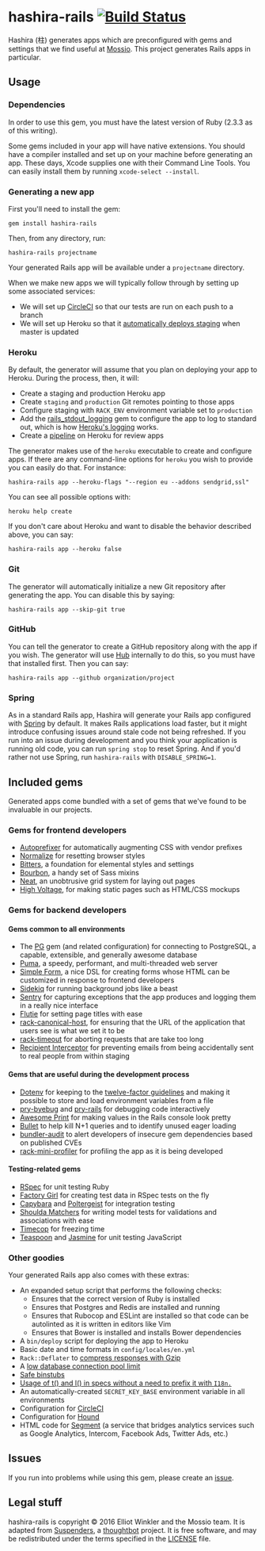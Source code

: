 # hashira-rails [![Build Status][]][Travis]

[Build Status]: https://secure.travis-ci.org/Mossio/hashira-rails.svg?branch=master
[Travis]: http://travis-ci.org/Mossio/hashira-rails

Hashira (柱) generates apps which are preconfigured with gems and settings that
we find useful at [Mossio]. This project generates Rails apps in particular.

[Mossio]: http://mossio.co

## Usage

### Dependencies

In order to use this gem, you must have the latest version of Ruby (2.3.3 as of
this writing).

Some gems included in your app will have native extensions. You should have a
compiler installed and set up on your machine before generating an app. These
days, Xcode supplies one with their Command Line Tools. You can easily install
them by running `xcode-select --install`.

### Generating a new app

First you'll need to install the gem:

    gem install hashira-rails

Then, from any directory, run:

    hashira-rails projectname

Your generated Rails app will be available under a `projectname` directory.

When we make new apps we will typically follow through by setting up some
associated services:

* We will set up [CircleCI] so that our tests are run on each push to a branch
* We will set up Heroku so that it [automatically deploys staging] when master
  is updated

[CircleCI]: https://circleci.com/
[automatically deploys staging]: https://devcenter.heroku.com/articles/github-integration#automatic-deploys

### Heroku

By default, the generator will assume that you plan on deploying your app to
Heroku. During the process, then, it will:

* Create a staging and production Heroku app
* Create `staging` and `production` Git remotes pointing to those apps
* Configure staging with `RACK_ENV` environment variable set to `production`
* Add the [rails_stdout_logging] gem to configure the app to log to standard
  out, which is how [Heroku's logging] works.
* Create a [pipeline] on Heroku for review apps

[rails_stdout_logging]: https://github.com/heroku/rails_stdout_logging
[Heroku's logging]: https://devcenter.heroku.com/articles/logging#writing-to-your-log
[pipeline]: https://devcenter.heroku.com/articles/pipelines

The generator makes use of the `heroku` executable to create and configure apps.
If there are any command-line options for `heroku` you wish to provide you can
easily do that. For instance:

    hashira-rails app --heroku-flags "--region eu --addons sendgrid,ssl"

You can see all possible options with:

    heroku help create

If you don't care about Heroku and want to disable the behavior described above,
you can say:

    hashira-rails app --heroku false

### Git

The generator will automatically initialize a new Git repository after
generating the app. You can disable this by saying:

    hashira-rails app --skip-git true

### GitHub

You can tell the generator to create a GitHub repository along with the app if
you wish. The generator will use [Hub] internally to do this, so you must have
that installed first. Then you can say:

    hashira-rails app --github organization/project

[Hub]: https://github.com/github/hub

### Spring

As in a standard Rails app, Hashira will generate your Rails app configured with
[Spring] by default. It makes Rails applications load faster, but it might
introduce confusing issues around stale code not being refreshed. If you run
into an issue during development and you think your application is running old
code, you can run `spring stop` to reset Spring. And if you'd rather not use
Spring, run `hashira-rails` with `DISABLE_SPRING=1`.

[Spring]: https://github.com/rails/spring

## Included gems

Generated apps come bundled with a set of gems that we've found to be invaluable
in our projects.

### Gems for frontend developers

* [Autoprefixer] for automatically augmenting CSS with vendor prefixes
* [Normalize] for resetting browser styles
* [Bitters], a foundation for elemental styles and settings
* [Bourbon], a handy set of Sass mixins
* [Neat], an unobtrusive grid system for laying out pages
* [High Voltage], for making static pages such as HTML/CSS mockups

[Normalize]: https://github.com/markmcconachie/normalize-rails
[Autoprefixer]: https://github.com/ai/autoprefixer-rails
[Bitters]: https://github.com/thoughtbot/bitters
[Bourbon]: https://github.com/thoughtbot/bourbon
[Neat]: https://github.com/thoughtbot/neat
[High Voltage]: https://github.com/thoughtbot/high_voltage

### Gems for backend developers

#### Gems common to all environments

* The [PG] gem (and related configuration) for connecting to PostgreSQL,
  a capable, extensible, and generally awesome database
* [Puma], a speedy, performant, and multi-threaded web server
* [Simple Form], a nice DSL for creating forms whose HTML can be customized in
  response to frontend developers
* [Sidekiq] for running background jobs like a beast
* [Sentry] for capturing exceptions that the app produces and logging them in a
  really nice interface
* [Flutie] for setting page titles with ease
* [rack-canonical-host], for ensuring that the URL of the application that users
  see is what we set it to be
* [rack-timeout] for aborting requests that are take too long
* [Recipient Interceptor] for preventing emails from being accidentally sent to
  real people from within staging

[PG]: https://github.com/ged/ruby-pg
[Puma]: https://github.com/puma/puma
[Simple Form]: https://github.com/plataformatec/simple_form
[Sidekiq]: https://github.com/mperham/sidekiq
[Sentry]: https://sentry.io
[Flutie]: https://github.com/thoughtbot/flutie
[rack-canonical-host]: https://github.com/tylerhunt/rack-canonical-host
[rack-timeout]: https://github.com/heroku/rack-timeout
[Recipient Interceptor]: https://github.com/croaky/recipient_interceptor

#### Gems that are useful during the development process

* [Dotenv] for keeping to the [twelve-factor guidelines] and making it possible
  to store and load environment variables from a file
* [pry-byebug] and [pry-rails] for debugging code interactively
* [Awesome Print] for making values in the Rails console look pretty
* [Bullet] to help kill N+1 queries and to identify unused eager loading
* [bundler-audit] to alert developers of insecure gem dependencies based on
  published CVEs
* [rack-mini-profiler] for profiling the app as it is being developed

[twelve-factor guidelines]: https://12factor.net/
[Dotenv]: https://github.com/bkeepers/dotenv
[pry-byebug]: https://github.com/deivid-rodriguez/pry-byebug
[pry-rails]: https://github.com/rweng/pry-rails
[Awesome Print]: https://github.com/awesome-print/awesome_print
[Bullet]: https://github.com/flyerhzm/bullet
[bundler-audit]: https://github.com/rubysec/bundler-audit
[rack-mini-profiler]: https://github.com/MiniProfiler/rack-mini-profiler

#### Testing-related gems

* [RSpec] for unit testing Ruby
* [Factory Girl] for creating test data in RSpec tests on the fly
* [Capybara] and [Poltergeist] for integration testing
* [Shoulda Matchers] for writing model tests for validations and associations
  with ease
* [Timecop] for freezing time
* [Teaspoon] and [Jasmine] for unit testing JavaScript

[Capybara]: https://github.com/jnicklas/capybara
[Poltergeist]: https://github.com/teampoltergeist/poltergeist
[Factory Girl]: https://github.com/thoughtbot/factory_girl
[RSpec]: https://github.com/rspec/rspec-rails
[Shoulda Matchers]: https://github.com/thoughtbot/shoulda-matchers
[Timecop]: https://github.com/travisjeffery/timecop
[Teaspoon]: https://github.com/jejacks0n/teaspoon
[Jasmine]: https://jasmine.github.io/

### Other goodies

Your generated Rails app also comes with these extras:

* An expanded setup script that performs the following checks:
  * Ensures that the correct version of Ruby is installed
  * Ensures that Postgres and Redis are installed and running
  * Ensures that Rubocop and ESLint are installed so that code can be autolinted
    as it is written in editors like Vim
  * Ensures that Bower is installed and installs Bower dependencies
* A `bin/deploy` script for deploying the app to Heroku
* Basic date and time formats in `config/locales/en.yml`
* `Rack::Deflater` to [compress responses with Gzip][compress]
* A [low database connection pool limit][pool]
* [Safe binstubs][binstub]
* [Usage of t() and l() in specs without a need to prefix it with `I18n.`][i18n]
* An automatically-created `SECRET_KEY_BASE` environment variable in all
  environments
* Configuration for [CircleCI][circle]
* Configuration for [Hound][hound]
* HTML code for [Segment][segment] (a service that bridges analytics services
  such as Google Analytics, Intercom, Facebook Ads, Twitter Ads, etc.)

[setup]: https://robots.thoughtbot.com/bin-setup
[compress]: https://robots.thoughtbot.com/content-compression-with-rack-deflater
[pool]: https://devcenter.heroku.com/articles/concurrency-and-database-connections
[binstub]: https://github.com/thoughtbot/suspenders/pull/282
[i18n]: https://github.com/thoughtbot/suspenders/pull/304
[circle]: https://circleci.com/docs
[hound]: https://houndci.com
[segment]: https://segment.com

## Issues

If you run into problems while using this gem, please create an [issue].

[issue]: https://github.com/Mossio/hashira-rails/issues

## Legal stuff

hashira-rails is copyright © 2016 Elliot Winkler and the Mossio team. It is
adapted from [Suspenders], a [thoughtbot] project. It is free software, and may
be redistributed under the terms specified in the [LICENSE] file.

[Suspenders]: https://github.com/thoughtbot/suspenders
[thoughtbot]: http://thoughtbot.com
[LICENSE]: LICENSE
